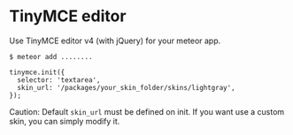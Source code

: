 # TinyMCE editor

Use TinyMCE editor v4 (with jQuery) for your meteor app.

```
$ meteor add ........

```

```
tinymce.init({
  selector: 'textarea',
  skin_url: '/packages/your_skin_folder/skins/lightgray',
});
```

Caution: Default `skin_url` must be defined on init. If you want use a custom skin, you can simply modify it.

